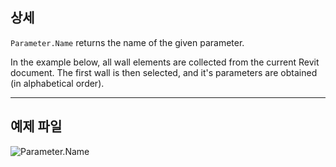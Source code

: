 ## 상세
`Parameter.Name` returns the name of the given parameter.

In the example below, all wall elements are collected from the current Revit document. The first wall is then selected, and it's parameters are obtained (in alphabetical order).

___
## 예제 파일

![Parameter.Name](./Revit.Elements.Parameter.Name_img.jpg)
